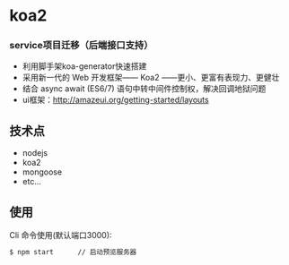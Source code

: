 
# koa2


### service项目迁移（后端接口支持）

- 利用脚手架koa-generator快速搭建
- 采用新一代的 Web 开发框架—— Koa2 ——更小、更富有表现力、更健壮
- 结合 async await (ES6/7) 语句中转中间件控制权，解决回调地狱问题
- ui框架：http://amazeui.org/getting-started/layouts


## 技术点
- nodejs
- koa2
- mongoose
- etc...

## 使用

Cli 命令使用(默认端口3000):

```bash
$ npm start      // 启动预览服务器
```
